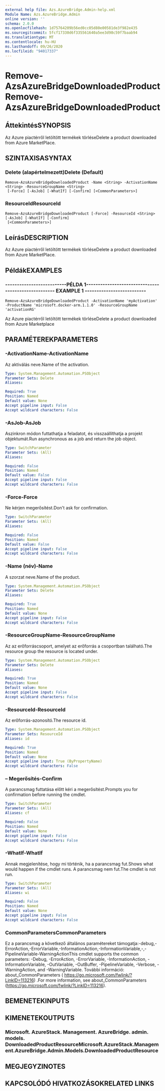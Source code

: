```yaml
---
external help file: Azs.AzureBridge.Admin-help.xml
Module Name: Azs.AzureBridge.Admin
online version: ''
schema: 2.0.0
ms.openlocfilehash: 1d75764209b56ed0cc05d80e00581de3f982e435
ms.sourcegitcommit: 5fcf17330d6f335561640a5ee3d98c59f7baab94
ms.translationtype: MT
ms.contentlocale: hu-HU
ms.lasthandoff: 09/26/2020
ms.locfileid: "94017337"
---
```

# <span data-ttu-id="81773-101">Remove-AzsAzureBridgeDownloadedProduct</span><span class="sxs-lookup"><span data-stu-id="81773-101">Remove-AzsAzureBridgeDownloadedProduct</span></span>

## <span data-ttu-id="81773-102">Áttekintés</span><span class="sxs-lookup"><span data-stu-id="81773-102">SYNOPSIS</span></span>
<span data-ttu-id="81773-103">Az Azure piactérről letöltött termékek törlése</span><span class="sxs-lookup"><span data-stu-id="81773-103">Delete a product downloaded from Azure MarketPlace.</span></span>

## <span data-ttu-id="81773-104">SZINTAXISA</span><span class="sxs-lookup"><span data-stu-id="81773-104">SYNTAX</span></span>

### <span data-ttu-id="81773-105">Delete (alapértelmezett)</span><span class="sxs-lookup"><span data-stu-id="81773-105">Delete (Default)</span></span>
```
Remove-AzsAzureBridgeDownloadedProduct -Name <String> -ActivationName <String> -ResourceGroupName <String>
 [-Force] [-AsJob] [-WhatIf] [-Confirm] [<CommonParameters>]
```

### <span data-ttu-id="81773-106">ResourceId</span><span class="sxs-lookup"><span data-stu-id="81773-106">ResourceId</span></span>
```
Remove-AzsAzureBridgeDownloadedProduct [-Force] -ResourceId <String> [-AsJob] [-WhatIf] [-Confirm]
 [<CommonParameters>]
```

## <span data-ttu-id="81773-107">Leírás</span><span class="sxs-lookup"><span data-stu-id="81773-107">DESCRIPTION</span></span>
<span data-ttu-id="81773-108">Az Azure piactérről letöltött termékek törlése</span><span class="sxs-lookup"><span data-stu-id="81773-108">Delete a product downloaded from Azure MarketPlace.</span></span>

## <span data-ttu-id="81773-109">Példák</span><span class="sxs-lookup"><span data-stu-id="81773-109">EXAMPLES</span></span>

### <span data-ttu-id="81773-110">--------------------------PÉLDA 1--------------------------</span><span class="sxs-lookup"><span data-stu-id="81773-110">-------------------------- EXAMPLE 1 --------------------------</span></span>
```
Remove-AzsAzureBridgeDownloadedProduct -ActivationName 'myActivation' -ProductName 'microsoft.docker-arm.1.1.0' -ResourceGroupName 'activationRG'
```

<span data-ttu-id="81773-111">Az Azure piactérről letöltött termékek törlése</span><span class="sxs-lookup"><span data-stu-id="81773-111">Delete a product downloaded from Azure Marketplace</span></span>

## <span data-ttu-id="81773-112">PARAMÉTEREK</span><span class="sxs-lookup"><span data-stu-id="81773-112">PARAMETERS</span></span>

### <span data-ttu-id="81773-113">-ActivationName</span><span class="sxs-lookup"><span data-stu-id="81773-113">-ActivationName</span></span>
<span data-ttu-id="81773-114">Az aktiválás neve.</span><span class="sxs-lookup"><span data-stu-id="81773-114">Name of the activation.</span></span>

```yaml
Type: System.Management.Automation.PSObject
Parameter Sets: Delete
Aliases: 

Required: True
Position: Named
Default value: None
Accept pipeline input: False
Accept wildcard characters: False
```

### <span data-ttu-id="81773-115">-AsJob</span><span class="sxs-lookup"><span data-stu-id="81773-115">-AsJob</span></span>
<span data-ttu-id="81773-116">Aszinkron módon futtathatja a feladatot, és visszaállíthatja a projekt objektumát.</span><span class="sxs-lookup"><span data-stu-id="81773-116">Run asynchronous as a job and return the job object.</span></span>

```yaml
Type: SwitchParameter
Parameter Sets: (All)
Aliases: 

Required: False
Position: Named
Default value: False
Accept pipeline input: False
Accept wildcard characters: False
```

### <span data-ttu-id="81773-117">-Force</span><span class="sxs-lookup"><span data-stu-id="81773-117">-Force</span></span>
<span data-ttu-id="81773-118">Ne kérjen megerősítést.</span><span class="sxs-lookup"><span data-stu-id="81773-118">Don't ask for confirmation.</span></span>

```yaml
Type: SwitchParameter
Parameter Sets: (All)
Aliases: 

Required: False
Position: Named
Default value: False
Accept pipeline input: False
Accept wildcard characters: False
```

### <span data-ttu-id="81773-119">-Name (név)</span><span class="sxs-lookup"><span data-stu-id="81773-119">-Name</span></span>
<span data-ttu-id="81773-120">A szorzat neve.</span><span class="sxs-lookup"><span data-stu-id="81773-120">Name of the product.</span></span>

```yaml
Type: System.Management.Automation.PSObject
Parameter Sets: Delete
Aliases: 

Required: True
Position: Named
Default value: None
Accept pipeline input: False
Accept wildcard characters: False
```

### <span data-ttu-id="81773-121">-ResourceGroupName</span><span class="sxs-lookup"><span data-stu-id="81773-121">-ResourceGroupName</span></span>
<span data-ttu-id="81773-122">Az az erőforráscsoport, amelyet az erőforrás a csoportban található.</span><span class="sxs-lookup"><span data-stu-id="81773-122">The resource group the resource is located under.</span></span>

```yaml
Type: System.Management.Automation.PSObject
Parameter Sets: Delete
Aliases: 

Required: True
Position: Named
Default value: None
Accept pipeline input: False
Accept wildcard characters: False
```

### <span data-ttu-id="81773-123">-ResourceId</span><span class="sxs-lookup"><span data-stu-id="81773-123">-ResourceId</span></span>
<span data-ttu-id="81773-124">Az erőforrás-azonosító.</span><span class="sxs-lookup"><span data-stu-id="81773-124">The resource id.</span></span>

```yaml
Type: System.Management.Automation.PSObject
Parameter Sets: ResourceId
Aliases: id

Required: True
Position: Named
Default value: None
Accept pipeline input: True (ByPropertyName)
Accept wildcard characters: False
```

### <span data-ttu-id="81773-125">– Megerősítés</span><span class="sxs-lookup"><span data-stu-id="81773-125">-Confirm</span></span>
<span data-ttu-id="81773-126">A parancsmag futtatása előtt kéri a megerősítést.</span><span class="sxs-lookup"><span data-stu-id="81773-126">Prompts you for confirmation before running the cmdlet.</span></span>

```yaml
Type: SwitchParameter
Parameter Sets: (All)
Aliases: cf

Required: False
Position: Named
Default value: None
Accept pipeline input: False
Accept wildcard characters: False
```

### <span data-ttu-id="81773-127">-WhatIf</span><span class="sxs-lookup"><span data-stu-id="81773-127">-WhatIf</span></span>
<span data-ttu-id="81773-128">Annak megjelenítése, hogy mi történik, ha a parancsmag fut.</span><span class="sxs-lookup"><span data-stu-id="81773-128">Shows what would happen if the cmdlet runs.</span></span>
<span data-ttu-id="81773-129">A parancsmag nem fut.</span><span class="sxs-lookup"><span data-stu-id="81773-129">The cmdlet is not run.</span></span>

```yaml
Type: SwitchParameter
Parameter Sets: (All)
Aliases: wi

Required: False
Position: Named
Default value: None
Accept pipeline input: False
Accept wildcard characters: False
```

### <span data-ttu-id="81773-130">CommonParameters</span><span class="sxs-lookup"><span data-stu-id="81773-130">CommonParameters</span></span>
<span data-ttu-id="81773-131">Ez a parancsmag a következő általános paramétereket támogatja:-debug,-ErrorAction,-ErrorVariable,-InformationAction,-InformationVariable,-,-PipelineVariable-WarningAction</span><span class="sxs-lookup"><span data-stu-id="81773-131">This cmdlet supports the common parameters: -Debug, -ErrorAction, -ErrorVariable, -InformationAction, -InformationVariable, -OutVariable, -OutBuffer, -PipelineVariable, -Verbose, -WarningAction, and -WarningVariable.</span></span> <span data-ttu-id="81773-132">További információ: about_CommonParameters ( https://go.microsoft.com/fwlink/?LinkID=113216) .</span><span class="sxs-lookup"><span data-stu-id="81773-132">For more information, see about_CommonParameters (https://go.microsoft.com/fwlink/?LinkID=113216).</span></span>

## <span data-ttu-id="81773-133">BEMENETEK</span><span class="sxs-lookup"><span data-stu-id="81773-133">INPUTS</span></span>

## <span data-ttu-id="81773-134">KIMENETEK</span><span class="sxs-lookup"><span data-stu-id="81773-134">OUTPUTS</span></span>

### <span data-ttu-id="81773-135">Microsoft. AzureStack. Management. AzureBridge. admin. models. DownloadedProductResource</span><span class="sxs-lookup"><span data-stu-id="81773-135">Microsoft.AzureStack.Management.AzureBridge.Admin.Models.DownloadedProductResource</span></span>

## <span data-ttu-id="81773-136">MEGJEGYZI</span><span class="sxs-lookup"><span data-stu-id="81773-136">NOTES</span></span>

## <span data-ttu-id="81773-137">KAPCSOLÓDÓ HIVATKOZÁSOK</span><span class="sxs-lookup"><span data-stu-id="81773-137">RELATED LINKS</span></span>

